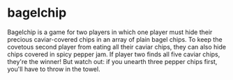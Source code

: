 # bagelchip

Bagelchip is a game for two players in which one player must hide their precious caviar-covered chips in an array of plain bagel chips. To keep the covetous second player from eating all their caviar chips, they can also hide chips covered in spicy pepper jam. If player two finds all five caviar chips, they're the winner! But watch out: if you unearth three pepper chips first, you'll have to throw in the towel.
